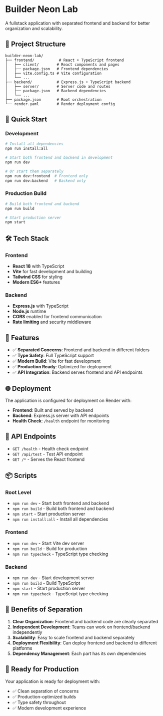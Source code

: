 # Builder Neon Lab

A fullstack application with separated frontend and backend for better organization and scalability.

## 📁 Project Structure

```
builder-neon-lab/
├── frontend/           # React + TypeScript frontend
│   ├── client/        # React components and pages
│   ├── package.json   # Frontend dependencies
│   ├── vite.config.ts # Vite configuration
│   └── ...
├── backend/           # Express.js + TypeScript backend
│   ├── server/        # Server code and routes
│   ├── package.json   # Backend dependencies
│   └── ...
├── package.json       # Root orchestration
└── render.yaml        # Render deployment config
```

## 🚀 Quick Start

### Development
```bash
# Install all dependencies
npm run install:all

# Start both frontend and backend in development
npm run dev

# Or start them separately
npm run dev:frontend  # Frontend only
npm run dev:backend   # Backend only
```

### Production Build
```bash
# Build both frontend and backend
npm run build

# Start production server
npm start
```

## 🛠️ Tech Stack

### Frontend
- **React 18** with TypeScript
- **Vite** for fast development and building
- **Tailwind CSS** for styling
- **Modern ES6+** features

### Backend
- **Express.js** with TypeScript
- **Node.js** runtime
- **CORS** enabled for frontend communication
- **Rate limiting** and security middleware

## 📱 Features

- ✅ **Separated Concerns**: Frontend and backend in different folders
- ✅ **Type Safety**: Full TypeScript support
- ✅ **Modern Build**: Vite for fast development
- ✅ **Production Ready**: Optimized for deployment
- ✅ **API Integration**: Backend serves frontend and API endpoints

## 🌐 Deployment

The application is configured for deployment on Render with:
- **Frontend**: Built and served by backend
- **Backend**: Express.js server with API endpoints
- **Health Check**: `/health` endpoint for monitoring

## 🔗 API Endpoints

- `GET /health` - Health check endpoint
- `GET /api/test` - Test API endpoint
- `GET /*` - Serves the React frontend

## 📦 Scripts

### Root Level
- `npm run dev` - Start both frontend and backend
- `npm run build` - Build both frontend and backend
- `npm start` - Start production server
- `npm run install:all` - Install all dependencies

### Frontend
- `npm run dev` - Start Vite dev server
- `npm run build` - Build for production
- `npm run typecheck` - TypeScript type checking

### Backend
- `npm run dev` - Start development server
- `npm run build` - Build TypeScript
- `npm start` - Start production server
- `npm run typecheck` - TypeScript type checking

## 🎯 Benefits of Separation

1. **Clear Organization**: Frontend and backend code are clearly separated
2. **Independent Development**: Teams can work on frontend/backend independently
3. **Scalability**: Easy to scale frontend and backend separately
4. **Deployment Flexibility**: Can deploy frontend and backend to different platforms
5. **Dependency Management**: Each part has its own dependencies

## 🚀 Ready for Production

Your application is ready for deployment with:
- ✅ Clean separation of concerns
- ✅ Production-optimized builds
- ✅ Type safety throughout
- ✅ Modern development experience 
